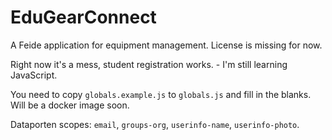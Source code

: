 # EduGearConnect
A Feide application for equipment management. License is missing for now.

Right now it's a mess, student registration works. - I'm still learning JavaScript.

You need to copy `globals.example.js` to `globals.js` and fill in the blanks. Will be a docker image soon.

Dataporten scopes: `email`, `groups-org`, `userinfo-name`, `userinfo-photo`.